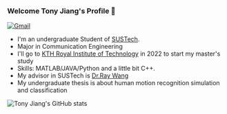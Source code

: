### Welcome Tony Jiang's Profile 👋
[![Gmail](https://img.shields.io/badge/-Gmail-c14438?style=flat&logo=Gmail&logoColor=white&link=mailto:11811003@mail.sustech.edu.cn)](mailto:11811003@mail.sustech.edu.cn)
- I'm an undergraduate Student of [SUSTech](https://www.sustech.edu.cn/).
- Major in Communication Engineering
- I'll go to [KTH Royal Institute of Technology](https://www.kth.se/en) in 2022 to start my master's study 
- Skills: MATLAB/JAVA/Python and a little bit C++.
- My advisor in SUSTech is [Dr.Ray Wang](https://eee.sustech.edu.cn/p/wangrui/)
- My undergraduate thesis is about human motion recognition simulation and classification

![Tony Jiang's GitHub stats](https://github-readme-stats.vercel.app/api?username=mythflipped&show_icons=true&theme=gruvbox)

